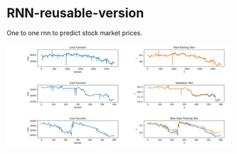 # RNN-reusable-version
 One to one rnn to predict stock market prices.

![Result Image](img/Chart.png)